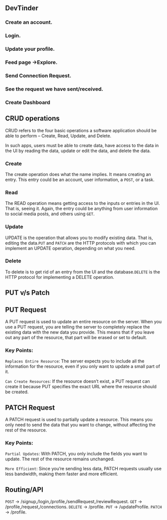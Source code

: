 ## DevTinder

### Create an account.
### Login.
### Update your profile.
### Feed page ->Explore.
### Send Connection Request.
### See the request we have sent/received.
### Create Dashboard


## CRUD operations

CRUD refers to the four basic operations a software application should be able to perform – Create, Read, Update, and Delete.

In such apps, users must be able to create data, have access to the data in the UI by reading the data, update or edit the data, and delete the data.

### Create 
The create operation does what the name implies. It means creating an entry. This entry could be an account, user information, a `POST`, or a task.

### Read
The READ operation means getting access to the inputs or entries in the UI. That is, seeing it. Again, the entry could be anything from user information to social media posts, and others using `GET`.

### Update
UPDATE is the operation that allows you to modify existing data. That is, editing the data.`PUT` and `PATCH` are the HTTP protocols with which you can implement an UPDATE operation, depending on what you need.

### Delete
To delete is to get rid of an entry from the UI and the database.`DELETE` is the HTTP protocol for implementing a DELETE operation.

## PUT v/s Patch

## PUT Request

A PUT request is used to update an entire resource on the server. When you use a PUT request, you are telling the server to completely replace the existing data with the new data you provide. This means that if you leave out any part of the resource, that part will be erased or set to default.

### Key Points:

`Replaces Entire Resource`: The server expects you to include all the information for the resource, even if you only want to update a small part of it.

`Can Create Resources`: If the resource doesn’t exist, a PUT request can create it because PUT specifies the exact URL where the resource should be created.

## PATCH Request

A PATCH request is used to partially update a resource. This means you only need to send the data that you want to change, without affecting the rest of the resource.

### Key Points:

`Partial Updates`: With PATCH, you only include the fields you want to update. The rest of the resource remains unchanged.

`More Efficient`: Since you’re sending less data, PATCH requests usually use less bandwidth, making them faster and more efficient.

## Routing/API

`POST` -> /signup,/login,/profile,/sendRequest,/reviewRequest.
`GET` -> /profile,/request,/connections.
`DELETE` -> /profile.
`PUT` -> /updateProfile.
`PATCH` -> /profile.

